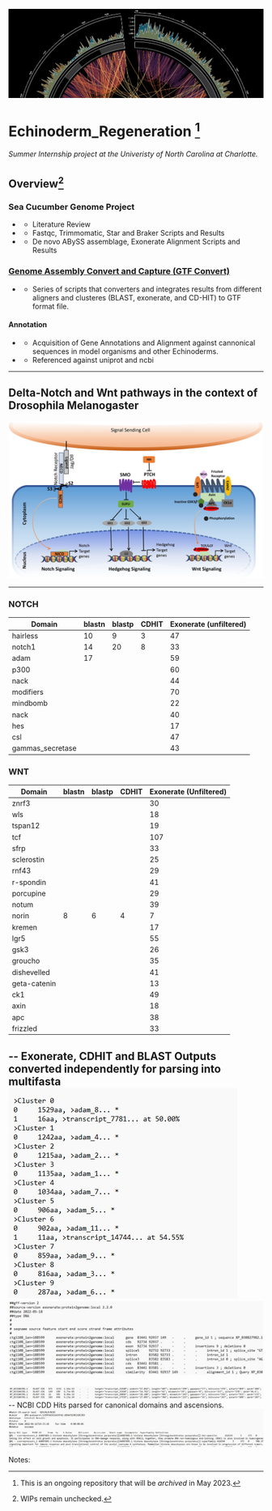 
![alt text](Files/img.png "Circular Diagram")
# Echinoderm_Regeneration [^1]
 ###### Summer Internship project at the Univeristy of North Carolina at Charlotte.
 
## Overview[^2]

### Sea Cucumber Genome Project
- - Literature Review
- - Fastqc, Trimmomatic, Star and Braker Scripts and Results
- - De novo ABySS assemblage, Exonerate Alignment Scripts and Results 

### [Genome Assembly Convert and Capture (GTF Convert)](https://github.com/sojichld/gtf-convert)
- - Series of scripts that converters and integrates results from different aligners and clusteres (BLAST, exonerate, and CD-HIT) to GTF format file.
#### Annotation
- - Acquisition of Gene Annotations and Alignment against cannonical sequences in model organisms and other Echinoderms.
- - Referenced against uniprot and ncbi


____

## Delta-Notch and Wnt pathways in the context of Drosophila Melanogaster

![alt text](Files/diagram.jpg "Circular Diagram")


_____
### NOTCH
|Domain|blastn|blastp|CDHIT|Exonerate (unfiltered)|
|---|---|---|---|---|
|hairless|10|9|3|47|
|notch1|14|20|8|33|
|adam|17|   |   |59|
|p300|   |   |   |60|
|nack|   |   |   |44|
|modifiers|   |   ||70|
|mindbomb|   |   |   |22|
|nack|   |   |   |40|
|hes|   |   |   |17|
|csl|   |   |   |47|
|gammas_secretase|   |   |   |43|

### WNT
|Domain|blastn|blastp|CDHIT|Exonerate (Unfiltered)|
|---|---|---|---|---|
|znrf3 |   |   |   |30|
|wls|   |   |   |18|
|tspan12|   |   |   |19|
|tcf|   |   |   |107|
|sfrp|   |   |   |33|
|sclerostin|   |   |   |25|
|rnf43|   |   |   |29|
|r-spondin|   |   |   |41|
|porcupine|   |   |   |29|
|notum|   |   |   |39|
|norin|8|6|4|7|
|kremen|   |   |   |17|
|lgr5|   |   |   |55|
|gsk3|   |   |   |26|
|groucho|   |   |   |35|
|dishevelled|   |   |   |41|
|geta-catenin|   |   |   |13|
|ck1|   |   |   |49|
|axin|   |   |   |18|
|apc|   |   |   |38|
|frizzled|   |   |   |33|


-- Exonerate, CDHIT and BLAST Outputs converted independently for parsing into multifasta
![alt text](Files/cdhit.jpg "Circular Diagram")
![alt text](Files/exonerate.jpg "Circular Diagram")
----
![alt text](Files/gtfBlast.jpg "Circular Diagram")
-- NCBI CDD Hits parsed for canonical domains and ascensions.
![alt text](Files/cdd1.jpg "Circular Diagram")

Notes:
[^1]: This is an ongoing repository that will be *archived* in May 2023.
[^2]: WIPs remain unchecked.
